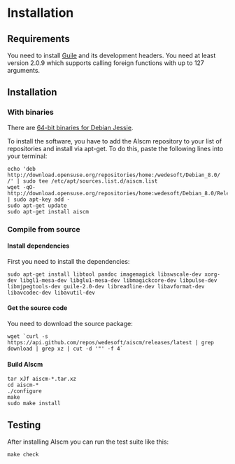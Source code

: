 # Installation

## Requirements

You need to install [Guile][1] and its development headers. You need at least version 2.0.9
which supports calling foreign functions with up to 127 arguments.

## Installation

### With binaries

There are [64-bit binaries for Debian Jessie][2].

To install the software, you have to add the AIscm repository to your list of repositories and install via apt-get. To do this, paste the following lines into your terminal:

```
echo 'deb http://download.opensuse.org/repositories/home:/wedesoft/Debian_8.0/ /' | sudo tee /etc/apt/sources.list.d/aiscm.list
wget -qO- http://download.opensuse.org/repositories/home:wedesoft/Debian_8.0/Release.key | sudo apt-key add -
sudo apt-get update
sudo apt-get install aiscm
```

### Compile from source

#### Install dependencies

First you need to install the dependencies:

```
sudo apt-get install libtool pandoc imagemagick libswscale-dev xorg-dev libgl1-mesa-dev libglu1-mesa-dev libmagickcore-dev libpulse-dev libmjpegtools-dev guile-2.0-dev libreadline-dev libavformat-dev libavcodec-dev libavutil-dev
```

#### Get the source code

You need to download the source package:

```
wget `curl -s https://api.github.com/repos/wedesoft/aiscm/releases/latest | grep download | grep xz | cut -d '"' -f 4`
```

#### Build AIscm

```
tar xJf aiscm-*.tar.xz
cd aiscm-*
./configure
make
sudo make install
```

## Testing

After installing AIscm you can run the test suite like this:

```
make check
```

[1]: http://www.gnu.org/software/guile/
[2]: http://software.opensuse.org/download.html?project=home%3Awedesoft&package=aiscm
